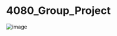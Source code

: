 # 4080_Group_Project

![image](https://github.com/user-attachments/assets/7bfa9419-7102-4993-b06c-0ea530a7f8ab)
